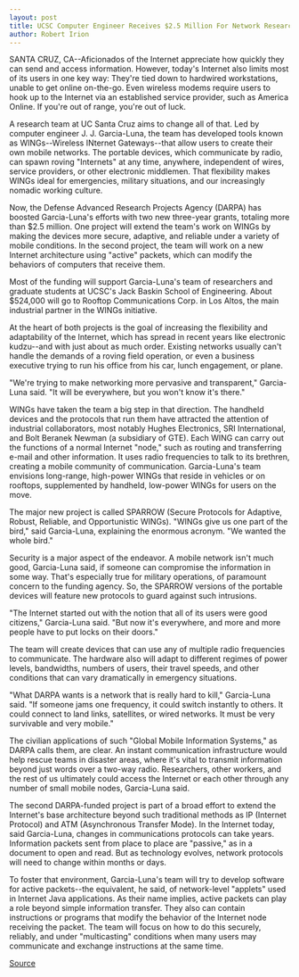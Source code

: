 ```yaml
---
layout: post
title: UCSC Computer Engineer Receives $2.5 Million For Network Research
author: Robert Irion
---
```


SANTA CRUZ, CA--Aficionados of the Internet appreciate how  quickly they can send and access information. However, today's  Internet also limits most of its users in one key way: They're tied  down to hardwired workstations, unable to get online on-the-go.  Even wireless modems require users to hook up to the Internet via an  established service provider, such as America Online. If you're out of  range, you're out of luck.

A research team at UC Santa Cruz aims to change all of that.  Led by computer engineer J. J. Garcia-Luna, the team has developed  tools known as WINGs--Wireless INternet Gateways--that allow  users to create their own mobile networks. The portable devices,  which communicate by radio, can spawn roving "Internets" at any  time, anywhere, independent of wires, service providers, or other  electronic middlemen. That flexibility makes WINGs ideal for  emergencies, military situations, and our increasingly nomadic  working culture.

Now, the Defense Advanced Research Projects Agency (DARPA)  has boosted Garcia-Luna's efforts with two new three-year grants,  totaling more than $2.5 million. One project will extend the team's  work on WINGs by making the devices more secure, adaptive, and  reliable under a variety of mobile conditions. In the second project,  the team will work on a new Internet architecture using "active"  packets, which can modify the behaviors of computers that receive  them.

Most of the funding will support Garcia-Luna's team of  researchers and graduate students at UCSC's Jack Baskin School of  Engineering. About $524,000 will go to Rooftop Communications  Corp. in Los Altos, the main industrial partner in the WINGs  initiative.

At the heart of both projects is the goal of increasing the  flexibility and adaptability of the Internet, which has spread in  recent years like electronic kudzu--and with just about as much  order. Existing networks usually can't handle the demands of a roving  field operation, or even a business executive trying to run his office  from his car, lunch engagement, or plane.

"We're trying to make networking more pervasive and  transparent," Garcia-Luna said. "It will be everywhere, but you won't  know it's there."

WINGs have taken the team a big step in that direction. The  handheld devices and the protocols that run them have attracted the  attention of industrial collaborators, most notably Hughes  Electronics, SRI International, and Bolt Beranek Newman (a  subsidiary of GTE). Each WING can carry out the functions of a  normal Internet "node," such as routing and transferring e-mail and  other information. It uses radio frequencies to talk to its brethren,  creating a mobile community of communication. Garcia-Luna's team  envisions long-range, high-power WINGs that reside in vehicles or on  rooftops, supplemented by handheld, low-power WINGs for users on  the move.

The major new project is called SPARROW (Secure Protocols  for Adaptive, Robust, Reliable, and Opportunistic WINGs). "WINGs  give us one part of the bird," said Garcia-Luna, explaining the  enormous acronym. "We wanted the whole bird."

Security is a major aspect of the endeavor. A mobile network  isn't much good, Garcia-Luna said, if someone can compromise the  information in some way. That's especially true for military  operations, of paramount concern to the funding agency. So, the  SPARROW versions of the portable devices will feature new  protocols to guard against such intrusions.

"The Internet started out with the notion that all of its users  were good citizens," Garcia-Luna said. "But now it's everywhere, and  more and more people have to put locks on their doors."

The team will create devices that can use any of multiple  radio frequencies to communicate. The hardware also will adapt to  different regimes of power levels, bandwidths, numbers of users,  their travel speeds, and other conditions that can vary dramatically  in emergency situations.

"What DARPA wants is a network that is really hard to kill,"  Garcia-Luna said. "If someone jams one frequency, it could switch  instantly to others. It could connect to land links, satellites, or  wired networks. It must be very survivable and very mobile."

The civilian applications of such "Global Mobile Information  Systems," as DARPA calls them, are clear. An instant communication  infrastructure would help rescue teams in disaster areas, where it's  vital to transmit information beyond just words over a two-way  radio. Researchers, other workers, and the rest of us ultimately  could access the Internet or each other through any number of small  mobile nodes, Garcia-Luna said.

The second DARPA-funded project is part of a broad effort to  extend the Internet's base architecture beyond such traditional  methods as IP (Internet Protocol) and ATM (Asynchronous Transfer  Mode). In the Internet today, said Garcia-Luna, changes in  communications protocols can take years. Information packets sent  from place to place are "passive," as in a document to open and read.  But as technology evolves, network protocols will need to change  within months or days.

To foster that environment, Garcia-Luna's team will try to  develop software for active packets--the equivalent, he said, of  network-level "applets" used in Internet Java applications. As their  name implies, active packets can play a role beyond simple  information transfer. They also can contain instructions or programs  that modify the behavior of the Internet node receiving the packet.  The team will focus on how to do this securely, reliably, and under  "multicasting" conditions when many users may communicate and  exchange instructions at the same time.

[Source](http://www1.ucsc.edu/news_events/press_releases/archive/97-98/10-97/102497-UCSC_computer_engin.html "Permalink to 102497-UCSC_computer_engin")
